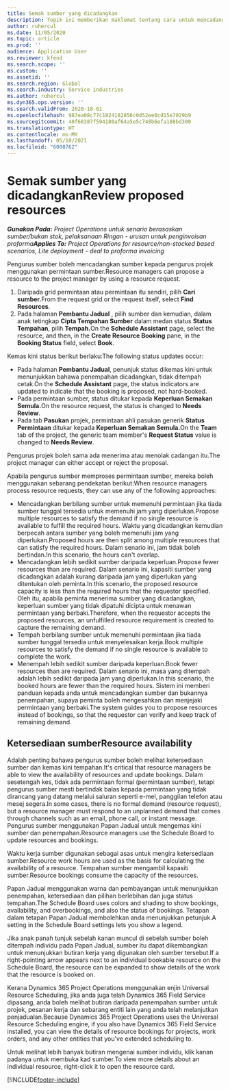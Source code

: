 ```yaml
---
title: Semak sumber yang dicadangkan
description: Topik ini memberikan maklumat tentang cara untuk mencadang sumber projek.
author: ruhercul
ms.date: 11/05/2020
ms.topic: article
ms.prod: ''
audience: Application User
ms.reviewer: kfend
ms.search.scope: ''
ms.custom: ''
ms.assetid: ''
ms.search.region: Global
ms.search.industry: Service industries
ms.author: ruhercul
ms.dyn365.ops.version: ''
ms.search.validFrom: 2020-10-01
ms.openlocfilehash: 987ea08c77c1824182856c0d52ee0cd15e7029b9
ms.sourcegitcommit: 40f68387f594180af64a5e5c748b6efa188bd300
ms.translationtype: HT
ms.contentlocale: ms-MY
ms.lasthandoff: 05/10/2021
ms.locfileid: "6000762"
---
```

# <a name="review-proposed-resources"></a><span data-ttu-id="c7567-103">Semak sumber yang dicadangkan</span><span class="sxs-lookup"><span data-stu-id="c7567-103">Review proposed resources</span></span>

<span data-ttu-id="c7567-104">_**Gunakan Pada:** Project Operations untuk senario berasaskan sumber/bukan stok, pelaksanaan Ringan - urusan untuk penginvoisan proforma_</span><span class="sxs-lookup"><span data-stu-id="c7567-104">_**Applies To:** Project Operations for resource/non-stocked based scenarios, Lite deployment - deal to proforma invoicing_</span></span>

<span data-ttu-id="c7567-105">Pengurus sumber boleh mencadangkan sumber kepada pengurus projek menggunakan permintaan sumber.</span><span class="sxs-lookup"><span data-stu-id="c7567-105">Resource managers can propose a resource to the project manager by using a resource request.</span></span>

1. <span data-ttu-id="c7567-106">Daripada grid permintaan atau permintaan itu sendiri, pilih **Cari sumber.**</span><span class="sxs-lookup"><span data-stu-id="c7567-106">From the request grid or the request itself, select **Find Resources**.</span></span>
2. <span data-ttu-id="c7567-107">Pada halaman **Pembantu Jadual** , pilih sumber dan kemudian, dalam anak tetingkap **Cipta Tempahan Sumber** dalam medan status **Status Tempahan**, pilih **Tempah.**</span><span class="sxs-lookup"><span data-stu-id="c7567-107">On the **Schedule Assistant** page, select the resource, and then, in the **Create Resource Booking** pane, in the **Booking Status** field, select **Book**.</span></span>

<span data-ttu-id="c7567-108">Kemas kini status berikut berlaku:</span><span class="sxs-lookup"><span data-stu-id="c7567-108">The following status updates occur:</span></span>

- <span data-ttu-id="c7567-109">Pada halaman **Pembantu Jadual**, penunjuk status dikemas kini untuk menunjukkan bahawa penempahan dicadangkan, tidak ditempah cetak.</span><span class="sxs-lookup"><span data-stu-id="c7567-109">On the **Schedule Assistant** page, the status indicators are updated to indicate that the booking is proposed, not hard-booked.</span></span>
- <span data-ttu-id="c7567-110">Pada permintaan sumber, status ditukar kepada **Keperluan Semakan Semula.**</span><span class="sxs-lookup"><span data-stu-id="c7567-110">On the resource request, the status is changed to **Needs Review**.</span></span>
- <span data-ttu-id="c7567-111">Pada tab **Pasukan** projek, permintaan ahli pasukan generik **Status Permintaan** ditukar kepada **Keperluan Semakan Semula.**</span><span class="sxs-lookup"><span data-stu-id="c7567-111">On the **Team** tab of the project, the generic team member's **Request Status** value is changed to **Needs Review**.</span></span>

<span data-ttu-id="c7567-112">Pengurus projek boleh sama ada menerima atau menolak cadangan itu.</span><span class="sxs-lookup"><span data-stu-id="c7567-112">The project manager can either accept or reject the proposal.</span></span>

<span data-ttu-id="c7567-113">Apabila pengurus sumber memproses permintaan sumber, mereka boleh menggunakan sebarang pendekatan berikut:</span><span class="sxs-lookup"><span data-stu-id="c7567-113">When resource managers process resource requests, they can use any of the following approaches:</span></span>

- <span data-ttu-id="c7567-114">Mencadangkan berbilang sumber untuk memenuhi permintaan jika tiada sumber tunggal tersedia untuk memenuhi jam yang diperlukan.</span><span class="sxs-lookup"><span data-stu-id="c7567-114">Propose multiple resources to satisfy the demand if no single resource is available to fulfill the required hours.</span></span> <span data-ttu-id="c7567-115">Waktu yang dicadangkan kemudian berpecah antara sumber yang boleh memenuhi jam yang diperlukan.</span><span class="sxs-lookup"><span data-stu-id="c7567-115">Proposed hours are then split among multiple resources that can satisfy the required hours.</span></span> <span data-ttu-id="c7567-116">Dalam senario ini, jam tidak boleh bertindan.</span><span class="sxs-lookup"><span data-stu-id="c7567-116">In this scenario, the hours can't overlap.</span></span>
- <span data-ttu-id="c7567-117">Mencadangkan lebih sedikit sumber daripada keperluan.</span><span class="sxs-lookup"><span data-stu-id="c7567-117">Propose fewer resources than are required.</span></span> <span data-ttu-id="c7567-118">Dalam senario ini, kapasiti sumber yang dicadangkan adalah kurang daripada jam yang diperlukan yang ditentukan oleh peminta.</span><span class="sxs-lookup"><span data-stu-id="c7567-118">In this scenario, the proposed resource capacity is less than the required hours that the requestor specified.</span></span> <span data-ttu-id="c7567-119">Oleh itu, apabila peminta menerima sumber yang dicadangkan, keperluan sumber yang tidak dipatuhi dicipta untuk menawan permintaan yang berbaki.</span><span class="sxs-lookup"><span data-stu-id="c7567-119">Therefore, when the requestor accepts the proposed resources, an unfulfilled resource requirement is created to capture the remaining demand.</span></span>
- <span data-ttu-id="c7567-120">Tempah berbilang sumber untuk memenuhi permintaan jika tiada sumber tunggal tersedia untuk menyelesaikan kerja.</span><span class="sxs-lookup"><span data-stu-id="c7567-120">Book multiple resources to satisfy the demand if no single resource is available to complete the work.</span></span>
- <span data-ttu-id="c7567-121">Menempah lebih sedikit sumber daripada keperluan.</span><span class="sxs-lookup"><span data-stu-id="c7567-121">Book fewer resources than are required.</span></span> <span data-ttu-id="c7567-122">Dalam senario ini, masa yang ditempah adalah lebih sedikit daripada jam yang diperlukan.</span><span class="sxs-lookup"><span data-stu-id="c7567-122">In this scenario, the booked hours are fewer than the required hours.</span></span> <span data-ttu-id="c7567-123">Sistem ini memberi panduan kepada anda untuk mencadangkan sumber dan bukannya penempahan, supaya peminta boleh mengesahkan dan menjejaki permintaan yang berbaki.</span><span class="sxs-lookup"><span data-stu-id="c7567-123">The system guides you to propose resources instead of bookings, so that the requestor can verify and keep track of remaining demand.</span></span>

## <a name="resource-availability"></a><span data-ttu-id="c7567-124">Ketersediaan sumber</span><span class="sxs-lookup"><span data-stu-id="c7567-124">Resource availability</span></span>

<span data-ttu-id="c7567-125">Adalah penting bahawa pengurus sumber boleh melihat ketersediaan sumber dan kemas kini tempahan.</span><span class="sxs-lookup"><span data-stu-id="c7567-125">It's critical that resource managers be able to view the availability of resources and update bookings.</span></span> <span data-ttu-id="c7567-126">Dalam sesetengah kes, tidak ada permintaan formal (permintaan sumber), tetapi pengurus sumber mesti bertindak balas kepada permintaan yang tidak dirancang yang datang melalui saluran seperti e-mel, panggilan telefon atau mesej segera.</span><span class="sxs-lookup"><span data-stu-id="c7567-126">In some cases, there is no formal demand (resource request), but a resource manager must respond to an unplanned demand that comes through channels such as an email, phone call, or instant message.</span></span> <span data-ttu-id="c7567-127">Pengurus sumber menggunakan Papan Jadual untuk mengemas kini sumber dan penempahan.</span><span class="sxs-lookup"><span data-stu-id="c7567-127">Resource managers use the Schedule Board to update resources and bookings.</span></span>

<span data-ttu-id="c7567-128">Waktu kerja sumber digunakan sebagai asas untuk mengira ketersediaan sumber.</span><span class="sxs-lookup"><span data-stu-id="c7567-128">Resource work hours are used as the basis for calculating the availability of a resource.</span></span> <span data-ttu-id="c7567-129">Tempahan sumber mengambil kapasiti sumber.</span><span class="sxs-lookup"><span data-stu-id="c7567-129">Resource bookings consume the capacity of the resources.</span></span>

<span data-ttu-id="c7567-130">Papan Jadual menggunakan warna dan pembayangan untuk menunjukkan penempahan, ketersediaan dan pilihan berlebihan dan juga status tempahan.</span><span class="sxs-lookup"><span data-stu-id="c7567-130">The Schedule Board uses colors and shading to show bookings, availability, and overbookings, and also the status of bookings.</span></span> <span data-ttu-id="c7567-131">Tetapan dalam tetapan Papan Jadual membolehkan anda menunjukkan petunjuk.</span><span class="sxs-lookup"><span data-stu-id="c7567-131">A setting in the Schedule Board settings lets you show a legend.</span></span>

<span data-ttu-id="c7567-132">Jika anak panah tunjuk sebelah kanan muncul di sebelah sumber boleh ditempah individu pada Papan Jadual, sumber itu dapat dikembangkan untuk menunjukkan butiran kerja yang digunakan oleh sumber tersebut.</span><span class="sxs-lookup"><span data-stu-id="c7567-132">If a right-pointing arrow appears next to an individual bookable resource on the Schedule Board, the resource can be expanded to show details of the work that the resource is booked on.</span></span>

<span data-ttu-id="c7567-133">Kerana Dynamics 365 Project Operations menggunakan enjin Universal Resource Scheduling, jika anda juga telah Dynamics 365 Field Service dipasang, anda boleh melihat butiran daripada penempahan sumber untuk projek, pesanan kerja dan sebarang entiti lain yang anda telah melanjutkan penjadualan.</span><span class="sxs-lookup"><span data-stu-id="c7567-133">Because Dynamics 365 Project Operations uses the Universal Resource Scheduling engine, if you also have Dynamics 365 Field Service installed, you can view the details of resource bookings for projects, work orders, and any other entities that you've extended scheduling to.</span></span>

<span data-ttu-id="c7567-134">Untuk melihat lebih banyak butiran mengenai sumber individu, klik kanan padanya untuk membuka kad sumber.</span><span class="sxs-lookup"><span data-stu-id="c7567-134">To view more details about an individual resource, right-click it to open the resource card.</span></span>



[!INCLUDE[footer-include](../includes/footer-banner.md)]